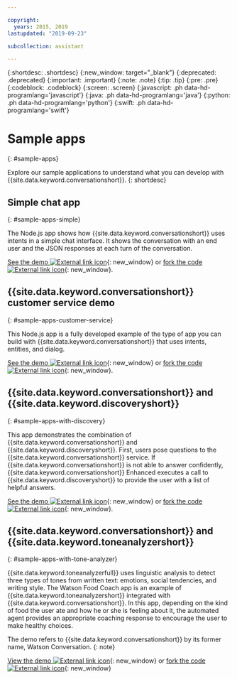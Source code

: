 ```yaml
---

copyright:
  years: 2015, 2019
lastupdated: "2019-09-23"

subcollection: assistant

---
```


{:shortdesc: .shortdesc}
{:new_window: target="_blank"}
{:deprecated: .deprecated}
{:important: .important}
{:note: .note}
{:tip: .tip}
{:pre: .pre}
{:codeblock: .codeblock}
{:screen: .screen}
{:javascript: .ph data-hd-programlang='javascript'}
{:java: .ph data-hd-programlang='java'}
{:python: .ph data-hd-programlang='python'}
{:swift: .ph data-hd-programlang='swift'}

# Sample apps
{: #sample-apps}

Explore our sample applications to understand what you can develop with {{site.data.keyword.conversationshort}}.
{: shortdesc}

## Simple chat app
{: #sample-apps-simple}

The Node.js app shows how {{site.data.keyword.conversationshort}} uses intents in a simple chat interface. It shows the conversation with an end user and the JSON responses at each turn of the conversation.

[See the demo ![External link icon](../../icons/launch-glyph.svg "External link icon")](https://watson-assistant-simple.ng.bluemix.net/){: new_window} or [fork the code ![External link icon](../../icons/launch-glyph.svg "External link icon")](https://github.com/watson-developer-cloud/assistant-simple){: new_window}.

## {{site.data.keyword.conversationshort}} customer service demo
{: #sample-apps-customer-service}

This Node.js app is a fully developed example of the type of app you can build with {{site.data.keyword.conversationshort}} that uses intents, entities, and dialog.

[See the demo ![External link icon](../../icons/launch-glyph.svg "External link icon")](https://watson-assistant-demo.ng.bluemix.net/){: new_window} or [fork the code ![External link icon](../../icons/launch-glyph.svg "External link icon")](https://github.com/watson-developer-cloud/assistant-demo){: new_window}.

## {{site.data.keyword.conversationshort}} and {{site.data.keyword.discoveryshort}}
{: #sample-apps-with-discovery}

This app demonstrates the combination of {{site.data.keyword.conversationshort}} and {{site.data.keyword.discoveryshort}}. First, users pose questions to the {{site.data.keyword.conversationshort}} service. If {{site.data.keyword.conversationshort}} is not able to answer confidently, {{site.data.keyword.conversationshort}} Enhanced executes a call to {{site.data.keyword.discoveryshort}} to provide the user with a list of helpful answers.

[See the demo ![External link icon](../../icons/launch-glyph.svg "External link icon")](https://assistant-with-discovery-openwhisk-demo.ng.bluemix.net/){: new_window} or [fork the code ![External link icon](../../icons/launch-glyph.svg "External link icon")](https://github.com/watson-developer-cloud/assistant-with-discovery-openwhisk){: new_window}.

## {{site.data.keyword.conversationshort}} and {{site.data.keyword.toneanalyzershort}}
{: #sample-apps-with-tone-analyzer}

{{site.data.keyword.toneanalyzerfull}} uses linguistic analysis to detect three types of tones from written text: emotions, social tendencies, and writing style. The Watson Food Coach app is an example of {{site.data.keyword.toneanalyzershort}} integrated with {{site.data.keyword.conversationshort}}. In this app, depending on the kind of food the user ate and how he or she is feeling about it, the automated agent provides an appropriate coaching response to encourage the user to make healthy choices.

The demo refers to {{site.data.keyword.conversationshort}} by its former name, Watson Conversation.
{: note}

[View the demo ![External link icon](../../icons/launch-glyph.svg "External link icon")](https://food-coach.ng.bluemix.net/){: new_window} or [fork the code ![External link icon](../../icons/launch-glyph.svg "External link icon")](https://github.com/watson-developer-cloud/food-coach){: new_window}
